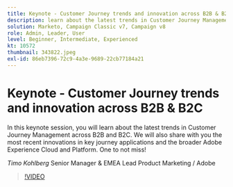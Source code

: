 ```yaml
---
title: Keynote - Customer Journey trends and innovation across B2B & B2C
description: learn about the latest trends in Customer Journey Management across B2B and B2C
solution: Marketo, Campaign Classic v7, Campaign v8
role: Admin, Leader, User
level: Beginner, Intermediate, Experienced
kt: 10572
thumbnail: 343822.jpeg
exl-id: 86eb7396-72c9-4a3e-9689-22cb77184a21
---
```

# Keynote - Customer Journey trends and innovation across B2B & B2C

In this keynote session, you will learn about the latest trends in Customer Journey Management across B2B and B2C. We will also share with you the most recent innovations in key journey applications and the broader Adobe Experience Cloud and Platform. One to not miss!

*Timo Kohlberg* Senior Manager & EMEA Lead Product Marketing / Adobe

>[!VIDEO](https://video.tv.adobe.com/v/343822/?quality=12&learn=on)
